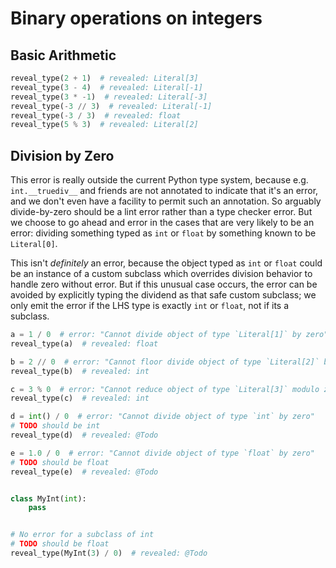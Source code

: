 # Binary operations on integers

## Basic Arithmetic

```py
reveal_type(2 + 1)  # revealed: Literal[3]
reveal_type(3 - 4)  # revealed: Literal[-1]
reveal_type(3 * -1)  # revealed: Literal[-3]
reveal_type(-3 // 3)  # revealed: Literal[-1]
reveal_type(-3 / 3)  # revealed: float
reveal_type(5 % 3)  # revealed: Literal[2]
```

## Division by Zero

This error is really outside the current Python type system, because e.g. `int.__truediv__` and
friends are not annotated to indicate that it's an error, and we don't even have a facility to
permit such an annotation. So arguably divide-by-zero should be a lint error rather than a type
checker error. But we choose to go ahead and error in the cases that are very likely to be an error:
dividing something typed as `int` or `float` by something known to be `Literal[0]`.

This isn't _definitely_ an error, because the object typed as `int` or `float` could be an instance
of a custom subclass which overrides division behavior to handle zero without error. But if this
unusual case occurs, the error can be avoided by explicitly typing the dividend as that safe custom
subclass; we only emit the error if the LHS type is exactly `int` or `float`, not if its a subclass.

```py
a = 1 / 0  # error: "Cannot divide object of type `Literal[1]` by zero"
reveal_type(a)  # revealed: float

b = 2 // 0  # error: "Cannot floor divide object of type `Literal[2]` by zero"
reveal_type(b)  # revealed: int

c = 3 % 0  # error: "Cannot reduce object of type `Literal[3]` modulo zero"
reveal_type(c)  # revealed: int

d = int() / 0  # error: "Cannot divide object of type `int` by zero"
# TODO should be int
reveal_type(d)  # revealed: @Todo

e = 1.0 / 0  # error: "Cannot divide object of type `float` by zero"
# TODO should be float
reveal_type(e)  # revealed: @Todo


class MyInt(int):
    pass


# No error for a subclass of int
# TODO should be float
reveal_type(MyInt(3) / 0)  # revealed: @Todo
```
